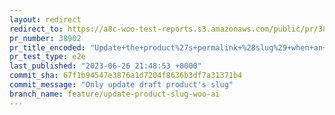 ```yaml
---
layout: redirect
redirect_to: https://a8c-woo-test-reports.s3.amazonaws.com/public/pr/38902/e2e/index.html
pr_number: 38902
pr_title_encoded: "Update+the+product%27s+permalink+%28slug%29+when+an+AI+suggestion+is+selected"
pr_test_type: e2e
last_published: "2023-06-26 21:48:53 +0000"
commit_sha: 67f1b94547e3876a1d7204f8636b3df7a31371b4
commit_message: "Only update draft product's slug"
branch_name: feature/update-product-slug-woo-ai
---
```

